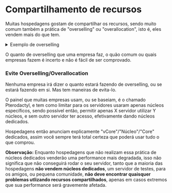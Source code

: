 # Compartilhamento de recursos

Muitas hospedagens gostam de compartilhar os recursos, sendo muito comum também a prática de "overselling" ou "overallocation", isto é, eles vendem mais do que tem.

<details>

<summary>Exemplo de overselling</summary>

Uma empresa tem 128GB de ram e 32 núcleos, e vende esses recursos para múltiplos clientes, porém, vendeu um total 256GB de ram e 64 núcleos, isso indicará um overselling de 100%, estão vendendo o dobro do que se tem.

Efetivamente os clientes dessa empresa poderiam usar apenas metade (1/2) do que comprou, e em uma de 300% poderia usar apenas um quarto (1/4).

Enquanto muitas empresas tomam cuidado para nunca atingir um uso de recursos de 100% no node, o que poderá levar ao crash da máquina e de todos os servidores, a performance do servidor estará degradada.

</details>

O quanto de overselling que uma empresa faz, o quão comum ou quais empresas fazem é incerto e não é fácil de ser comprovado.

### Evite Overselling/Overallocation

Nenhuma empresa irá dizer o quanto estará fazendo de overselling, ou se estará fazendo em si. Mas tem maneiras de evita-lo.

O painel que muitas empresas usam, ou se baseiam, é o chamado Pterodactyl, e tem como limitar para os servidores usaram apenas núcleos específicos, sendo possível então, permitir apenas X servidor utilizar Y núcleos, e sem outro servidor ter acesso, efetivamente dando núcleos dedicados.

Hospedagens então anunciam explicamente "vCore"/"Núcleo"/"Core" dedicados, assim você sempre terá total certeza que poderá usar tudo o que comprou.

**Observação:** Enquanto hospedagens que não realizam essa prática de núcleos dedicados venderão uma performance mais degradada, isso não significa que não conseguirá rodar o seu servidor, tanto que a maioria das hospedagens **não vendem núcleos dedicados**, um servidor de testes, para os amigos, ou pequena comunidade, **não deve encontrar quaisquer problemas utlizando recursos compartilhados**, apenas em casos extremos que sua performance será gravemente afetada.
